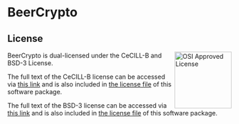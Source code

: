 # BeerCrypto

## License

<img src="https://opensource.org/wp-content/themes/osi/assets/img/osi-badge-light.svg" align="right" height="128px" alt="OSI Approved License">

BeerCrypto is dual-licensed under the CeCILL-B and BSD-3 License.

The full text of the CeCILL-B license can be accessed via [this link](https://cecill.info/licences/Licence_CeCILL-B_V1-fr.txt) and is also included in [the license file](./LICENSE) of this software package.

The full text of the BSD-3 license can be accessed via [this link](https://opensource.org/license/bsd-3-clause) and is also included in [the license file](./LICENSE.BSD3) of this software package.